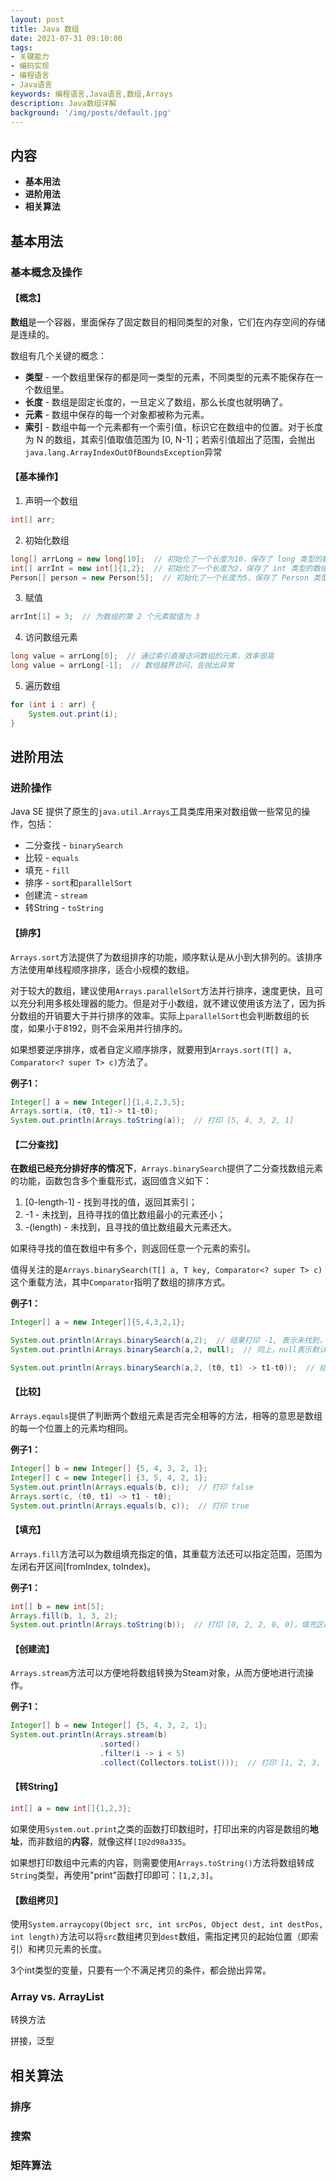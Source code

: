 ```yaml
---
layout: post
title: Java 数组
date: 2021-07-31 09:10:00
tags:
- 关键能力
- 编码实现
- 编程语言
- Java语言
keywords: 编程语言,Java语言,数组,Arrays
description: Java数组详解
background: '/img/posts/default.jpg'
---
```


## 内容

- **基本用法**
- **进阶用法**
- **相关算法**

## 基本用法

### 基本概念及操作

#### 【概念】

**数组**是一个容器，里面保存了固定数目的相同类型的对象，它们在内存空间的存储是连续的。

数组有几个关键的概念：

- **类型** - 一个数组里保存的都是同一类型的元素，不同类型的元素不能保存在一个数组里。
- **长度** - 数组是固定长度的，一旦定义了数组，那么长度也就明确了。
- **元素** - 数组中保存的每一个对象都被称为元素。
- **索引** - 数组中每一个元素都有一个索引值，标识它在数组中的位置。对于长度为 N 的数组，其索引值取值范围为 \[0, N-1\]；若索引值超出了范围，会抛出`java.lang.ArrayIndexOutOfBoundsException`异常

#### 【基本操作】

1. 声明一个数组

```java
int[] arr;
```

2. 初始化数组

```java
long[] arrLong = new long[10];  // 初始化了一个长度为10，保存了 long 类型的数组，每个元素初始化为该元素类型的默认值
int[] arrInt = new int[]{1,2};  // 初始化了一个长度为2，保存了 int 类型的数组，并定义了各元素的值为 1 和 2
Person[] person = new Person[5];  // 初始化了一个长度为5，保存了 Person 类型的数组，每个元素初始化为 null
```

3. 赋值

```java
arrInt[1] = 3;  // 为数组的第 2 个元素赋值为 3
```

4. 访问数组元素

```java
long value = arrLong[0];  // 通过索引直接访问数组的元素，效率很高
long value = arrLong[-1];  // 数组越界访问，会抛出异常
```

5. 遍历数组

```java
for (int i : arr) {
    System.out.print(i);
}
```

## 进阶用法

### 进阶操作

Java SE 提供了原生的`java.util.Arrays`工具类库用来对数组做一些常见的操作，包括：

- 二分查找 - `binarySearch`
- 比较 - `equals`
- 填充 - `fill`
- 排序 - `sort`和`parallelSort`
- 创建流 - `stream`
- 转String - `toString`

#### 【排序】

`Arrays.sort`方法提供了为数组排序的功能，顺序默认是从小到大排列的。该排序方法使用单线程顺序排序，适合小规模的数组。

对于较大的数组，建议使用`Arrays.parallelSort`方法并行排序，速度更快，且可以充分利用多核处理器的能力。但是对于小数组，就不建议使用该方法了，因为拆分数组的开销要大于并行排序的效率。实际上`parallelSort`也会判断数组的长度，如果小于8192，则不会采用并行排序的。

如果想要逆序排序，或者自定义顺序排序，就要用到`Arrays.sort(T[] a, Comparator<? super T> c)`方法了。

**例子1：**

```java
Integer[] a = new Integer[]{1,4,2,3,5};
Arrays.sort(a, (t0, t1)-> t1-t0);
System.out.println(Arrays.toString(a));  // 打印 [5, 4, 3, 2, 1]
```

#### 【二分查找】

**在数组已经充分排好序的情况下**，`Arrays.binarySearch`提供了二分查找数组元素的功能，函数包含多个重载形式，返回值含义如下：

1. \[0-length-1\] - 找到寻找的值，返回其索引；
2. -1 - 未找到，且待寻找的值比数组最小的元素还小；
3. -(length) - 未找到，且寻找的值比数组最大元素还大。

如果待寻找的值在数组中有多个，则返回任意一个元素的索引。

值得关注的是`Arrays.binarySearch(T[] a, T key, Comparator<? super T> c)`这个重载方法，其中`Comparator`指明了数组的排序方式。

**例子1：**

```java
Integer[] a = new Integer[]{5,4,3,2,1};

System.out.println(Arrays.binarySearch(a,2);  // 结果打印 -1, 表示未找到，因为二分查找默认数组是按照从小到大排好序的
System.out.println(Arrays.binarySearch(a,2, null);  // 同上，null表示默认按照数组从小到大排列

System.out.println(Arrays.binarySearch(a,2, (t0, t1) -> t1-t0));  // 结果打印 3，其中 Comparator 指明了数组的排序方式，也决定了二分查找的方向
```

#### 【比较】

`Arrays.eqauls`提供了判断两个数组元素是否完全相等的方法，相等的意思是数组的每一个位置上的元素均相同。

**例子1：**

```java
Integer[] b = new Integer[] {5, 4, 3, 2, 1};
Integer[] c = new Integer[] {3, 5, 4, 2, 1};
System.out.println(Arrays.equals(b, c));  // 打印 false
Arrays.sort(c, (t0, t1) -> t1 - t0);
System.out.println(Arrays.equals(b, c));  // 打印 true
```

#### 【填充】

`Arrays.fill`方法可以为数组填充指定的值，其重载方法还可以指定范围，范围为左闭右开区间\[fromIndex, toIndex\)。

**例子1：**

```java
int[] b = new int[5];
Arrays.fill(b, 1, 3, 2);
System.out.println(Arrays.toString(b));  // 打印 [0, 2, 2, 0, 0]，填充区间为[1,3)
```

#### 【创建流】

`Arrays.stream`方法可以方便地将数组转换为Steam对象，从而方便地进行流操作。

**例子1：**

```java
Integer[] b = new Integer[] {5, 4, 3, 2, 1};
System.out.println(Arrays.stream(b)
                    .sorted()
                    .filter(i -> i < 5)
                    .collect(Collectors.toList()));  // 打印 [1, 2, 3, 4]
```

#### 【转String】

```java
int[] a = new int[]{1,2,3};
```

如果使用`System.out.print`之类的函数打印数组时，打印出来的内容是数组的**地址**，而非数组的**内容**，就像这样`[I@2d98a335`。

如果想打印数组中元素的内容，则需要使用`Arrays.toString()`方法将数组转成`String`类型，再使用"print"函数打印即可：`[1,2,3]`。

#### 【数组拷贝】

使用`System.arraycopy(Object src, int srcPos, Object dest, int destPos, int length)`方法可以将`src`数组拷贝到`dest`数组，需指定拷贝的起始位置（即索引）和拷贝元素的长度。

3个int类型的变量，只要有一个不满足拷贝的条件，都会抛出异常。

### Array vs. ArrayList

转换方法

拼接，泛型

## 相关算法

### 排序

### 搜索

### 矩阵算法
